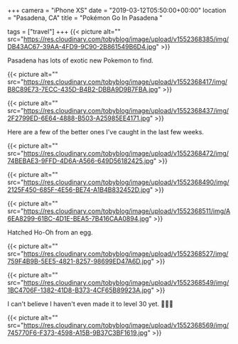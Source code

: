 +++
camera = "iPhone XS"
date = "2019-03-12T05:50:00+00:00"
location = "Pasadena, CA"
title = "Pokémon Go In Pasadena "

tags = ["travel"]
+++
{{< picture alt="" src="https://res.cloudinary.com/tobyblog/image/upload/v1552368385/img/DB43AC67-39AA-4FD9-9C90-2B861549B6D4.jpg" >}}
<!--more-->

Pasadena has lots of exotic new Pokemon to find.

{{< picture alt="" src="https://res.cloudinary.com/tobyblog/image/upload/v1552368417/img/B8C89E73-7ECC-435D-B4B2-DBBA9D9B7FBA.jpg" >}}

{{< picture alt="" src="https://res.cloudinary.com/tobyblog/image/upload/v1552368437/img/2F2799ED-6E64-4888-B503-A25985EE4171.jpg" >}}

Here are a few of the better ones I've caught in the last few weeks.

{{< picture alt="" src="https://res.cloudinary.com/tobyblog/image/upload/v1552368472/img/74BEBAE3-9FFD-4D6A-A566-649D56182425.jpg" >}}

{{< picture alt="" src="https://res.cloudinary.com/tobyblog/image/upload/v1552368490/img/2125F450-685F-4E56-BE74-A1B4B832452D.jpg" >}}

{{< picture alt="" src="https://res.cloudinary.com/tobyblog/image/upload/v1552368511/img/A6EA8299-61BC-4D1E-BEA5-7B416CAA0894.jpg" >}}

Hatched Ho-Oh from an egg.

{{< picture alt="" src="https://res.cloudinary.com/tobyblog/image/upload/v1552368527/img/759F4B9B-5EE5-4821-8257-98699ED47A6D.jpg" >}}

{{< picture alt="" src="https://res.cloudinary.com/tobyblog/image/upload/v1552368549/img/1BC4706F-1382-41D8-B373-4CF65B89923A.jpg" >}}

I can't believe I haven't even made it to level 30 yet. 🤦🏻‍♂️


{{< picture alt="" src="https://res.cloudinary.com/tobyblog/image/upload/v1552368569/img/745770F6-F373-4598-A15B-9B37C3BF1619.jpg" >}}